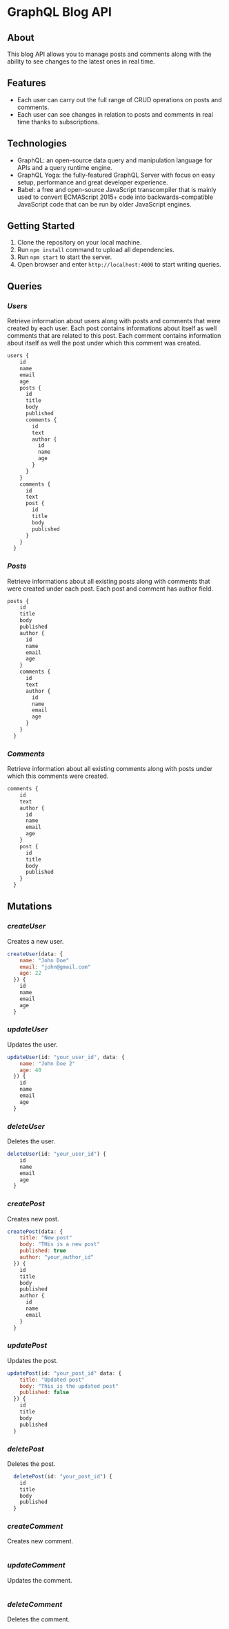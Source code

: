 # GraphQL Blog API

## About 

This blog API allows you to manage posts and comments along with the ability to see changes to the latest ones in real time.

## Features

- Each user can carry out the full range of CRUD operations on posts and comments.
- Each user can see changes in relation to posts and comments in real time thanks to subscriptions.

## Technologies

- GraphQL: an open-source data query and manipulation language for APIs and a query runtime engine.
- GraphQL Yoga: the fully-featured GraphQL Server with focus on easy setup, performance and great developer experience.
- Babel: a free and open-source JavaScript transcompiler that is mainly used to convert ECMAScript 2015+ code into backwards-compatible JavaScript code that can be run by older JavaScript engines.

## Getting Started

1. Clone the repository on your local machine.
2. Run `npm install` command to upload all dependencies.
3. Run `npm start` to start the server.
4. Open browser and enter `http://localhost:4000` to start writing queries.

## Queries

### _Users_

Retrieve information about users along with posts and comments that were created by each user. Each post contains informations about itself as well comments that are related to this post. Each comment contains information about itself as well the post under which this comment was created.

```javascript
users {
    id
    name
    email
    age
    posts {
      id
      title
      body
      published
      comments {
        id
        text
        author {
          id
          name
          age
        }
      }
    }
    comments {
      id
      text
      post {
        id
        title
        body
        published
      }
    }
  }
```

### _Posts_

Retrieve informations about all existing posts along with comments that were created under each post. Each post and comment has author field.

```javascript
posts {
    id
    title
    body
    published
    author {
      id
      name
      email
      age
    }
    comments {
      id
      text
      author {
        id
        name
        email
        age
      }
    }
  }
```

### _Comments_

Retrieve information about all existing comments along with posts under which this comments were created.

```javascript
comments {
    id
    text
    author {
      id
      name
      email
      age
    }
    post {
      id
      title
      body
      published
    }
  }
```

## Mutations

### _createUser_

Creates a new user.

```javascript
createUser(data: {
    name: "John Doe"
    email: "john@gmail.com"
    age: 22
  }) {
    id
    name
    email
    age
  }
```

### _updateUser_

Updates the user.

```javascript
updateUser(id: "your_user_id", data: {
    name: "John Doe 2"
    age: 40
  }) {
    id
    name
    email
    age
  }
```

### _deleteUser_

Deletes the user.

```javascript
deleteUser(id: "your_user_id") {
    id
    name
    email
    age
  }
```

### _createPost_

Creates new post.

```javascript
createPost(data: {
    title: "New post"
    body: "THis is a new post"
    published: true
    author: "your_author_id"
  }) {
    id
    title
    body
    published
    author {
      id
      name
      email
    }
  }
```

### _updatePost_

Updates the post.

```javascript
updatePost(id: "your_post_id" data: {
    title: "Updated post"
    body: "This is the updated post"
    published: false
  }) {
    id
    title
    body
    published
  }
```

### _deletePost_

Deletes the post.

```javascript
  deletePost(id: "your_post_id") {
    id
    title
    body
    published
  }
```

### _createComment_

Creates new comment.

```javascript

```

### _updateComment_

Updates the comment.

```javascript

```

### _deleteComment_

Deletes the comment.

```javascript

```
